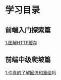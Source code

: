 # 学习目录
## 前端入门探索篇
[1.图解HTTP缓存](../tech/rumentansuo_1.html)


## 前端中级爬坡篇

[1.你真的了解回流和重绘吗](../tech/zhongjipapo_1.html)
